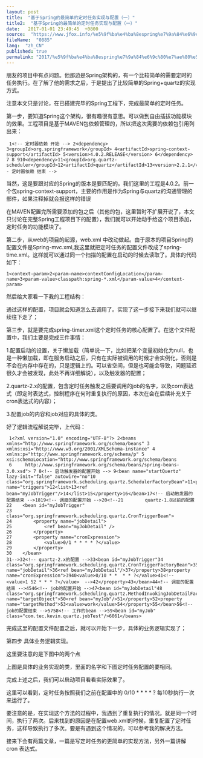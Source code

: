 ```yaml
---
layout: post
title:  "基于Spring的最简单的定时任务实现与配置（一）"
title2:  "基于Spring的最简单的定时任务实现与配置（一）"
date:   2017-01-01 23:49:45  +0800
source:  "https://www.jfox.info/%e5%9f%ba%e4%ba%8espring%e7%9a%84%e6%9c%80%e7%ae%80%e5%8d%95%e7%9a%84%e5%ae%9a%e6%97%b6%e4%bb%bb%e5%8a%a1%e5%ae%9e%e7%8e%b0%e4%b8%8e%e9%85%8d%e7%bd%ae-%e4%b8%80.html"
fileName:  "0885"
lang:  "zh_CN"
published: true
permalink: "2017/%e5%9f%ba%e4%ba%8espring%e7%9a%84%e6%9c%80%e7%ae%80%e5%8d%95%e7%9a%84%e5%ae%9a%e6%97%b6%e4%bb%bb%e5%8a%a1%e5%ae%9e%e7%8e%b0%e4%b8%8e%e9%85%8d%e7%bd%ae-%e4%b8%80.html"
---
```


朋友的项目中有点问题。他那边是Spring架构的，有一个比较简单的需要定时的任务执行。在了解了他的需求之后，于是提出了比较简单的Spring+quartz的实现方式。

 注意本文只是讨论，在已搭建完毕的Spring工程下，完成最简单的定时任务。

 第一步，要知道Spring这个架构，很有趣很有意思。可以做到自由插拔功能模块的效果。工程项目是基于MAVEN包依赖管理的，所以把这次需要的依赖包引用列出来：

     1<!-- 定时器依赖 开始 --> 2<dependency> 3<groupId>org.springframework</groupId> 4<artifactId>spring-context-support</artifactId> 5<version>4.0.2.RELEASE</version> 6</dependency> 7 8 910<dependency>11<groupId>org.quartz-scheduler</groupId>12<artifactId>quartz</artifactId>13<version>2.2.1</version>14</dependency>15<!-- 定时器依赖 结束 -->

当然，这是要跟对应的Spring的版本是要匹配的。我们这里的工程是4.0.2。前一个包spring-context-support，主要的作用是作为Spring与quartz的沟通管理的部件，如果注释掉就会报这样的错误

 在MAVEN配置完所需要添加的包之后（其他的包，这里暂时不扩展开说了，本文只讨论在完整Spring工程项目下的配置），我们就可以开始动手给这个项目添加，定时任务的功能模块了。

第二步，从web的项目的起源，web.xml 中改动做起。由于原本的项目Spring的配置文件是Spring-mvc.xml,我这里就把定时任务的配置文件改成了spring-time.xml。这样就可以通过同一个扫描的配置在启动的时候去读取了。具体的代码如下：

    1<context-param>2<param-name>contextConfigLocation</param-name>3<param-value>classpath:spring-*.xml</param-value>4</context-param>

然后给大家看一下我的工程结构：

 通过这样的配置，项目就会知道怎么去调用了。实现了这一步接下来我们就可以继续往下走了；

 第三步，就是要完成spring-timer.xml这个定时任务的核心配置了。在这个文件配置中，我们主要是完成三件事情：

 1.配置启动的设置，关于懒加载（简单说一下，比如把某个变量初始化为null，也是一种懒加载，即在服务启动之后，只有在实际被调用的时候才会实例化，否则是不会在内存中存在的，只是逻辑上的。可以省空间，但是也可能会导致，问题延迟很久才会被发现，此处不再详细解说），以及触发器的配置；

 2.quartz-2.x的配置，包含定时任务触发之后要调用的job的名字，以及corn表达式（即定时表达式，控制程序在何时重复执行的原因，本次在会在后续补充关于cron表达式的内容）；

 3.配置job的内容和job对应的具体的类。

好了逻辑流程解说完毕，上代码：

     1<?xml version="1.0" encoding="UTF-8"?> 2<beans xmlns="http://www.springframework.org/schema/beans" 3    xmlns:xsi="http://www.w3.org/2001/XMLSchema-instance" 4    xmlns:p="http://www.springframework.org/schema/p" 5    xsi:schemaLocation="http://www.springframework.org/schema/beans  
     6     http://www.springframework.org/schema/beans/spring-beans-3.0.xsd"> 7 8<!-- 启动触发器的配置开始 --> 9<bean name="startQuertz" lazy-init="false" autowire="no"10        class="org.springframework.scheduling.quartz.SchedulerFactoryBean">11<property name="triggers">12<list>13<ref bean="myJobTrigger"/>14</list>15</property>16</bean>17<!-- 启动触发器的配置结束 -->1819<!-- 调度的配置开始 -->20<!--21        quartz-1.8以前的配置   
    22    <bean id="myJobTrigger"  
    23        class="org.springframework.scheduling.quartz.CronTriggerBean">  
    24        <property name="jobDetail">  
    25            <ref bean="myJobDetail" />  
    26        </property>  
    27        <property name="cronExpression">  
    28            <value>0/1 * * * * ?</value>  
    29        </property>  
    30    </bean>  
    31-->32<!-- quartz-2.x的配置 -->33<bean id="myJobTrigger"34        class="org.springframework.scheduling.quartz.CronTriggerFactoryBean">35<property name="jobDetail">36<ref bean="myJobDetail"/>37</property>38<property name="cronExpression">3940<value>0/10 * *  * * ?</value>41<!--   <value>1 52 * * * ?</value>  -->42</property>43</bean>44<!-- 调度的配置结束 -->4546<!-- job的配置开始 -->47<bean id="myJobDetail"48        class="org.springframework.scheduling.quartz.MethodInvokingJobDetailFactoryBean">49<property name="targetObject">50<ref bean="myJob"/>51</property>52<property name="targetMethod">53<value>work</value>54</property>55</bean>56<!-- job的配置结束 -->5758<!-- 工作的bean -->59<bean id="myJob" class="com.tec.kevin.quartz.jobTest"/>6061</beans>

完成这里的配置文件配置之后，就可以开始下一步，具体的业务逻辑实现了；

第四步 具体业务逻辑实现。

这里要注意的是下图中的两个点

上图是具体的业务实现的类，里面的名字和下图定时任务配置的要相同。

完成上述之后，我们可以启动项目看看实际效果了。

这里可以看到，定时任务按照我们之前在配置中的 <value>0/10 * * * * ?</value> 每10秒执行一次 来运行了。

 要注意的是，在实现这个方法的过程中，我遇到了重复执行的情况。就是同一个时间，执行了两次。后来找到的原因是在配置web.xml的时候，重复配置了定时任务，这样导致执行了多次。要是有遇到这个情况的，可以参考我的解决方法。

 接来下会有两篇文章，一篇是写定时任务的更简单的实现方法，另外一篇讲解cron 表达式。

